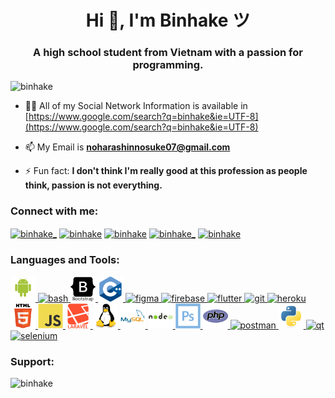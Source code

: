 <!--### Hi there 👋


**binhake/binhake** is a ✨ _special_ ✨ repository because its `README.md` (this file) appears on your GitHub profile.

Here are some ideas to get you started:

- 🔭 I’m currently working on ...
- 🌱 I’m currently learning ...
- 👯 I’m looking to collaborate on ...
- 🤔 I’m looking for help with ...
- 💬 Ask me about ...
- 📫 How to reach me: ...
- 😄 Pronouns: ...
- ⚡ Fun fact: ...
-->
<h1 align="center">Hi 👋, I'm Binhake ツ</h1>
<h3 align="center">A high school student from Vietnam with a passion for programming.</h3>

<p align="left"> <img src="https://komarev.com/ghpvc/?username=binhake&label=Profile%20views&color=0e75b6&style=flat" alt="binhake" /> </p>

- 👨‍💻 All of my Social Network Information is available in [https://www.google.com/search?q=binhake&ie=UTF-8](https://www.google.com/search?q=binhake&ie=UTF-8)

- 📫 My Email is **noharashinnosuke07@gmail.com**

- ⚡ Fun fact: **I don't think I'm really good at this profession as people think, passion is not everything.**

<h3 align="left">Connect with me:</h3>
<p align="left">
<a href="https://twitter.com/binhake_"><img align="center" src="https://raw.githubusercontent.com/rahuldkjain/github-profile-readme-generator/master/src/images/icons/Social/twitter.svg" alt="binhake_" height="30" width="40" /></a>
<a href="https://linkedin.com/in/binhake"><img align="center" src="https://raw.githubusercontent.com/rahuldkjain/github-profile-readme-generator/master/src/images/icons/Social/linked-in-alt.svg" alt="binhake" height="30" width="40" /></a>
<a href="https://fb.com/100055018060508"><img align="center" src="https://raw.githubusercontent.com/rahuldkjain/github-profile-readme-generator/master/src/images/icons/Social/facebook.svg" alt="binhake" height="30" width="40" /></a>
<a href="https://instagram.com/binhake_"><img align="center" src="https://raw.githubusercontent.com/rahuldkjain/github-profile-readme-generator/master/src/images/icons/Social/instagram.svg" alt="binhake_" height="30" width="40" /></a>
<a href="https://www.youtube.com/c/binhakeツ"><img align="center" src="https://raw.githubusercontent.com/rahuldkjain/github-profile-readme-generator/master/src/images/icons/Social/youtube.svg" alt="binhake" height="30" width="40" /></a>
</p>

<h3 align="left">Languages and Tools:</h3>
<p align="left"> <a href="https://developer.android.com" target="_blank" rel="noopener noreferrer"> <img src="https://raw.githubusercontent.com/devicons/devicon/master/icons/android/android-original-wordmark.svg" alt="android" width="40" height="40"/> </a> <a href="https://www.gnu.org/software/bash/" target="_blank" rel="noopener noreferrer"> <img src="https://www.vectorlogo.zone/logos/gnu_bash/gnu_bash-icon.svg" alt="bash" width="40" height="40"/> </a> <a href="https://getbootstrap.com" target="_blank" rel="noopener noreferrer"> <img src="https://raw.githubusercontent.com/devicons/devicon/master/icons/bootstrap/bootstrap-plain-wordmark.svg" alt="bootstrap" width="40" height="40"/> </a> <a href="https://www.w3schools.com/cpp/" target="_blank" rel="noopener noreferrer"> <img src="https://raw.githubusercontent.com/devicons/devicon/master/icons/cplusplus/cplusplus-original.svg" alt="cplusplus" width="40" height="40"/> </a> <a href="https://www.figma.com/" target="_blank" rel="noopener noreferrer"> <img src="https://www.vectorlogo.zone/logos/figma/figma-icon.svg" alt="figma" width="40" height="40"/> </a> <a href="https://firebase.google.com/" target="_blank" rel="noopener noreferrer"> <img src="https://www.vectorlogo.zone/logos/firebase/firebase-icon.svg" alt="firebase" width="40" height="40"/> </a> <a href="https://flutter.dev" target="_blank" rel="noopener noreferrer"> <img src="https://www.vectorlogo.zone/logos/flutterio/flutterio-icon.svg" alt="flutter" width="40" height="40"/> </a> <a href="https://git-scm.com/" target="_blank" rel="noopener noreferrer"> <img src="https://www.vectorlogo.zone/logos/git-scm/git-scm-icon.svg" alt="git" width="40" height="40"/> </a> <a href="https://heroku.com" target="_blank" rel="noopener noreferrer"> <img src="https://www.vectorlogo.zone/logos/heroku/heroku-icon.svg" alt="heroku" width="40" height="40"/> </a> <a href="https://www.w3.org/html/" target="_blank" rel="noopener noreferrer"> <img src="https://raw.githubusercontent.com/devicons/devicon/master/icons/html5/html5-original-wordmark.svg" alt="html5" width="40" height="40"/> </a> <a href="https://developer.mozilla.org/en-US/docs/Web/JavaScript" target="_blank" rel="noopener noreferrer"> <img src="https://raw.githubusercontent.com/devicons/devicon/master/icons/javascript/javascript-original.svg" alt="javascript" width="40" height="40"/> </a> <a href="https://laravel.com/" target="_blank" rel="noopener noreferrer"> <img src="https://raw.githubusercontent.com/devicons/devicon/master/icons/laravel/laravel-plain-wordmark.svg" alt="laravel" width="40" height="40"/> </a> <a href="https://www.linux.org/" target="_blank" rel="noopener noreferrer"> <img src="https://raw.githubusercontent.com/devicons/devicon/master/icons/linux/linux-original.svg" alt="linux" width="40" height="40"/> </a> <a href="https://www.mysql.com/" target="_blank" rel="noopener noreferrer"> <img src="https://raw.githubusercontent.com/devicons/devicon/master/icons/mysql/mysql-original-wordmark.svg" alt="mysql" width="40" height="40"/> </a> <a href="https://nodejs.org" target="_blank" rel="noopener noreferrer"> <img src="https://raw.githubusercontent.com/devicons/devicon/master/icons/nodejs/nodejs-original-wordmark.svg" alt="nodejs" width="40" height="40"/> </a> <a href="https://www.photoshop.com/en" target="_blank" rel="noopener noreferrer"> <img src="https://raw.githubusercontent.com/devicons/devicon/master/icons/photoshop/photoshop-line.svg" alt="photoshop" width="40" height="40"/> </a> <a href="https://www.php.net" target="_blank" rel="noopener noreferrer"> <img src="https://raw.githubusercontent.com/devicons/devicon/master/icons/php/php-original.svg" alt="php" width="40" height="40"/> </a> <a href="https://postman.com" target="_blank" rel="noopener noreferrer"> <img src="https://www.vectorlogo.zone/logos/getpostman/getpostman-icon.svg" alt="postman" width="40" height="40"/> </a> <a href="https://www.python.org" target="_blank" rel="noopener noreferrer"> <img src="https://raw.githubusercontent.com/devicons/devicon/master/icons/python/python-original.svg" alt="python" width="40" height="40"/> </a> <a href="https://www.qt.io/" target="_blank" rel="noopener noreferrer"> <img src="https://upload.wikimedia.org/wikipedia/commons/0/0b/Qt_logo_2016.svg" alt="qt" width="40" height="40"/> </a> <a href="https://www.selenium.dev" target="_blank" rel="noopener noreferrer"> <img src="https://raw.githubusercontent.com/detain/svg-logos/780f25886640cef088af994181646db2f6b1a3f8/svg/selenium-logo.svg" alt="selenium" width="40" height="40"/> </a> </p>

<h3 align="left">Support:</h3>
<p><a href="https://www.buymeacoffee.com/binhake"> <img align="left" src="https://cdn.buymeacoffee.com/buttons/v2/default-yellow.png" height="50" width="210" alt="binhake" /></a></p><br><br>
